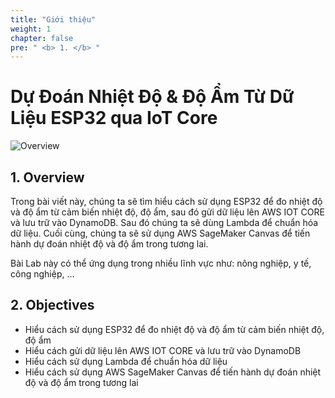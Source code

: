 ```yaml
---
title: "Giới thiệu"
weight: 1
chapter: false
pre: " <b> 1. </b> "
---
```


# Dự Đoán Nhiệt Độ & Độ Ẩm Từ Dữ Liệu ESP32 qua IoT Core

![Overview](/images/00.png)

## 1. Overview

Trong bài viết này, chúng ta sẽ tìm hiểu cách sử dụng ESP32 để đo nhiệt độ và độ ẩm từ cảm biến nhiệt độ, độ ẩm, sau đó gửi dữ liệu lên AWS IOT CORE và lưu trữ vào DynamoDB. Sau đó chúng ta sẽ dùng Lambda để chuẩn hóa dữ liệu. Cuối cùng, chúng ta sẽ sử dụng AWS SageMaker Canvas để tiến hành dự đoán nhiệt độ và độ ẩm trong tương lai.

Bài Lab này có thể ứng dụng trong nhiều lĩnh vực như: nông nghiệp, y tế, công nghiệp, ...

## 2. Objectives
- Hiểu cách sử dụng ESP32 để đo nhiệt độ và độ ẩm từ cảm biến nhiệt độ, độ ẩm
- Hiểu cách gửi dữ liệu lên AWS IOT CORE và lưu trữ vào DynamoDB
- Hiểu cách sử dụng Lambda để chuẩn hóa dữ liệu
- Hiểu cách sử dụng AWS SageMaker Canvas để tiến hành dự đoán nhiệt độ và độ ẩm trong tương lai

